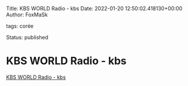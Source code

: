 Title: KBS WORLD Radio - kbs
Date: 2022-01-20 12:50:02.418130+00:00
Author: FoxMaSk 

tags: corée

Status: published





# KBS WORLD Radio - kbs

[KBS WORLD Radio - kbs](https://kbsworld.kbs.co.kr/)


